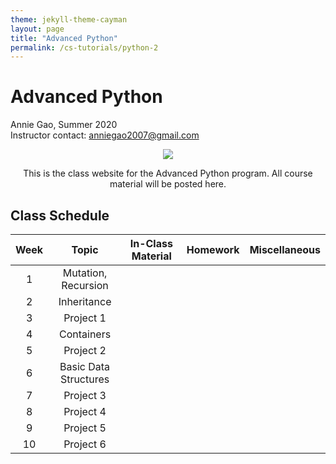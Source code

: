 ```yaml
---
theme: jekyll-theme-cayman
layout: page
title: "Advanced Python"
permalink: /cs-tutorials/python-2
---
```


# Advanced Python
Annie Gao, Summer 2020  
Instructor contact: anniegao2007@gmail.com

<p align=center>
  <img src=https://i.pinimg.com/originals/dc/ab/22/dcab22f4cfd2c666ecc0352d25647132.jpg />
</p>

<p align=center>
  This is the class website for the Advanced Python program. All course material will be posted here.
</p>

## Class Schedule

| Week  | Topic             | In-Class Material | Homework | Miscellaneous |
| :---: | :---:             | :---:             | :---:    | :--:          |
| 1  | Mutation, Recursion  |
| 2  | Inheritance          |
| 3  | Project 1            |
| 4  | Containers           |
| 5  | Project 2            |
| 6  | Basic Data Structures|
| 7  | Project 3            |
| 8  | Project 4            |
| 9  | Project 5            |
| 10 | Project 6            |
